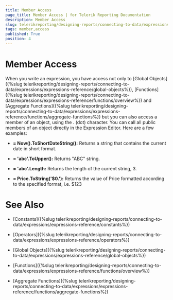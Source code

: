 ```yaml
---
title: Member Access
page_title: Member Access | for Telerik Reporting Documentation
description: Member Access
slug: telerikreporting/designing-reports/connecting-to-data/expressions/expressions-reference/member-access
tags: member,access
published: True
position: 4
---
```


# Member Access



When you write an expression, you have access not only to [Global Objects]({%slug telerikreporting/designing-reports/connecting-to-data/expressions/expressions-reference/global-objects%}), 
      	[Functions]({%slug telerikreporting/designing-reports/connecting-to-data/expressions/expressions-reference/functions/overview%}) and [Aggregate Functions]({%slug telerikreporting/designing-reports/connecting-to-data/expressions/expressions-reference/functions/aggregate-functions%})
    	but you can also access a member of an object, using the . (dot) character. You can call all public members of an object directly
    	in the Expression Editor. Here are a few examples:
    	
    	


* __= Now().ToShortDateString():__ Returns a string that contains the current date in short format.

* __= 'abc'.ToUpper():__ Returns "ABC" string.

* __= 'abc'.Length:__ Returns the length of the current string, 3.

* __= Price.ToString('$0.'):__ Returns the value of Price formatted according to the specified format, i.e. $123

# See Also

 * [Constants]({%slug telerikreporting/designing-reports/connecting-to-data/expressions/expressions-reference/constants%})

 * [Operators]({%slug telerikreporting/designing-reports/connecting-to-data/expressions/expressions-reference/operators%})

 * [Global Objects]({%slug telerikreporting/designing-reports/connecting-to-data/expressions/expressions-reference/global-objects%})

 * [Functions]({%slug telerikreporting/designing-reports/connecting-to-data/expressions/expressions-reference/functions/overview%})

 * [Aggregate Functions]({%slug telerikreporting/designing-reports/connecting-to-data/expressions/expressions-reference/functions/aggregate-functions%})
